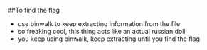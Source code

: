 ##To find the flag 
- use binwalk to keep extracting information from the file
- so freaking cool, this thing acts like an actual russian doll 
- you keep using binwalk, keep extracting until you find the flag

